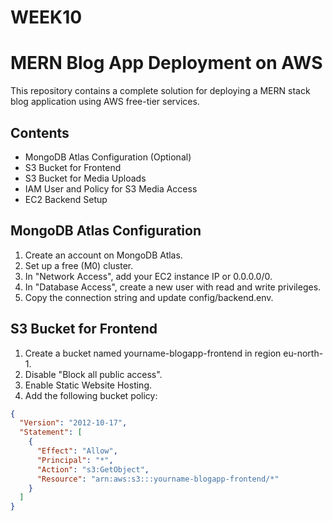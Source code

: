 # WEEK10
# MERN Blog App Deployment on AWS

This repository contains a complete solution for deploying a MERN stack blog application using AWS free-tier services.

## Contents

- MongoDB Atlas Configuration (Optional)
- S3 Bucket for Frontend
- S3 Bucket for Media Uploads
- IAM User and Policy for S3 Media Access
- EC2 Backend Setup

## MongoDB Atlas Configuration
1. Create an account on MongoDB Atlas.
2. Set up a free (M0) cluster.
3. In "Network Access", add your EC2 instance IP or 0.0.0.0/0.
4. In "Database Access", create a new user with read and write privileges.
5. Copy the connection string and update config/backend.env.

## S3 Bucket for Frontend
1. Create a bucket named yourname-blogapp-frontend in region eu-north-1.
2. Disable "Block all public access".
3. Enable Static Website Hosting.
4. Add the following bucket policy:

```json
{
  "Version": "2012-10-17",
  "Statement": [
    {
      "Effect": "Allow",
      "Principal": "*",
      "Action": "s3:GetObject",
      "Resource": "arn:aws:s3:::yourname-blogapp-frontend/*"
    }
  ]
}
